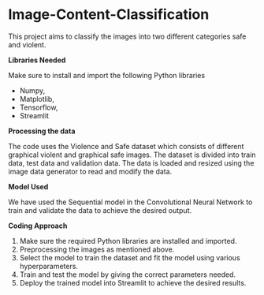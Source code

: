 # Image-Content-Classification
This project aims to classify the  images into two different categories safe and violent.

**Libraries Needed**

Make sure to install and import the following Python libraries 
- Numpy,
- Matplotlib,
- Tensorflow,
- Streamlit

**Processing the data**

The code uses the Violence and Safe dataset which consists of different graphical violent and graphical safe images. The dataset is divided into train data, test data and validation data.
The data is loaded and resized using the image data generator to read and modify the data.

**Model Used**

We have used the Sequential model in the Convolutional Neural Network to train and validate the data to achieve the desired output.
  
**Coding Approach**
1) Make sure the required Python libraries are installed and imported.
2) Preprocessing the images as mentioned above.
3) Select the model to train the dataset and fit the model using various hyperparameters.
4) Train and test the model by giving the correct parameters needed.
5) Deploy the trained model into Streamlit to achieve the desired results.
